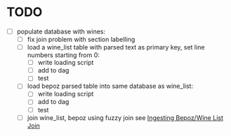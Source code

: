 # TODO

- [ ] populate database with wines:
  - [ ] fix join problem with section labelling
  - [ ] load a wine_list table with parsed text as primary key, set line numbers starting from 0:
    - [ ] write loading script
    - [ ] add to dag
    - [ ] test
  - [ ] load bepoz parsed table into same database as wine_list:
    - [ ] write loading script
    - [ ] add to dag
    - [ ] test
  - [ ] join wine_list, bepoz using fuzzy join see [Ingesting Bepoz/Wine List Join](./devlog.md#ingesting-bepoz/wine-list-join)
